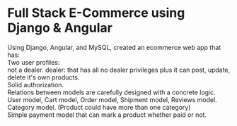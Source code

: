 # Full Stack E-Commerce using Django & Angular<br/>

Using Django, Angular, and MySQL, created an ecommerce web app that has:<br/>
Two user profiles:<br/>
 not a dealer.
 dealer: that has all no dealer privileges plus it can post, update, delete it's own products.<br/>
Solid authorization.<br/>
Relations between models are carefully designed with a concrete logic.<br/>
User model, Cart model, Order model, Shipment model, Reviews model.<br/>
Category model. (Product could have more than one category)<br/>
Simple payment model that can mark a product whether paid or not.<br/>
